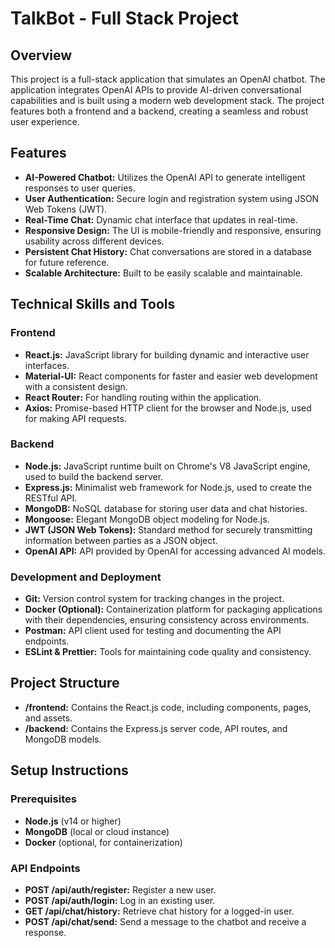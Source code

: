 # TalkBot - Full Stack Project

## Overview

This project is a full-stack application that simulates an OpenAI chatbot. The application integrates OpenAI APIs to provide AI-driven conversational capabilities and is built using a modern web development stack. The project features both a frontend and a backend, creating a seamless and robust user experience.

## Features

- **AI-Powered Chatbot:** Utilizes the OpenAI API to generate intelligent responses to user queries.
- **User Authentication:** Secure login and registration system using JSON Web Tokens (JWT).
- **Real-Time Chat:** Dynamic chat interface that updates in real-time.
- **Responsive Design:** The UI is mobile-friendly and responsive, ensuring usability across different devices.
- **Persistent Chat History:** Chat conversations are stored in a database for future reference.
- **Scalable Architecture:** Built to be easily scalable and maintainable.

## Technical Skills and Tools

### Frontend

- **React.js:** JavaScript library for building dynamic and interactive user interfaces.
- **Material-UI:** React components for faster and easier web development with a consistent design.
- **React Router:** For handling routing within the application.
- **Axios:** Promise-based HTTP client for the browser and Node.js, used for making API requests.

### Backend

- **Node.js:** JavaScript runtime built on Chrome's V8 JavaScript engine, used to build the backend server.
- **Express.js:** Minimalist web framework for Node.js, used to create the RESTful API.
- **MongoDB:** NoSQL database for storing user data and chat histories.
- **Mongoose:** Elegant MongoDB object modeling for Node.js.
- **JWT (JSON Web Tokens):** Standard method for securely transmitting information between parties as a JSON object.
- **OpenAI API:** API provided by OpenAI for accessing advanced AI models.

### Development and Deployment

- **Git:** Version control system for tracking changes in the project.
- **Docker (Optional):** Containerization platform for packaging applications with their dependencies, ensuring consistency across environments.
- **Postman:** API client used for testing and documenting the API endpoints.
- **ESLint & Prettier:** Tools for maintaining code quality and consistency.

## Project Structure

- **/frontend:** Contains the React.js code, including components, pages, and assets.
- **/backend:** Contains the Express.js server code, API routes, and MongoDB models.

## Setup Instructions

### Prerequisites

- **Node.js** (v14 or higher)
- **MongoDB** (local or cloud instance)
- **Docker** (optional, for containerization)

### API Endpoints

- **POST /api/auth/register:** Register a new user.
- **POST /api/auth/login:** Log in an existing user.
- **GET /api/chat/history:** Retrieve chat history for a logged-in user.
- **POST /api/chat/send:** Send a message to the chatbot and receive a response.
